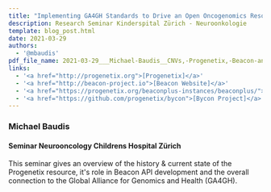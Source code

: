 ```yaml
---
title: "Implementing GA4GH Standards to Drive an Open Oncogenomics Resource"
description: Research Seminar Kinderspital Zürich - Neuroonkologie
template: blog_post.html 
date: 2021-03-29
authors:
  - '@mbaudis'
pdf_file_name: 2021-03-29___Michael-Baudis__CNVs,-Progenetix,-Beacon-and-GA4GH__Kinderspital-Neuroonkologie.pdf
links:
  - '<a href="http://progenetix.org">[Progenetix]</a>'
  - '<a href="http://beacon-project.io">[Beacon Website]</a>'
  - '<a href="https://progenetix.org/beaconplus-instances/beaconplus/">[Beacon+ in progenetix-next]</a>'
  - '<a href="https://github.com/progenetix/bycon">[Bycon Project]</a>'
---
```


### Michael Baudis
#### Seminar Neurooncology Childrens Hospital Zürich

This seminar gives an overview of the history & current state of the Progenetix resource, it's role in Beacon API development and the overall connection to the Global Alliance for Genomics and Health (GA4GH).


